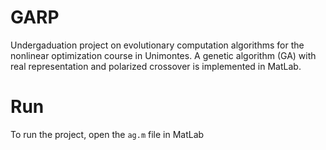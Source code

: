 # GARP
Undergaduation project on evolutionary computation algorithms for the nonlinear optimization course in Unimontes. A genetic algorithm (GA) with real representation and polarized crossover is implemented in MatLab.
# Run
To run the project, open the `ag.m` file in MatLab